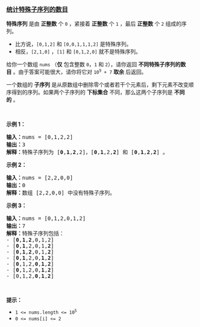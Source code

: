 ### [统计特殊子序列的数目](https://leetcode-cn.com/problems/count-number-of-special-subsequences)

<p><strong>特殊序列</strong> 是由&nbsp;<strong>正整数</strong>&nbsp;个 <code>0</code>&nbsp;，紧接着&nbsp;<strong>正整数</strong>&nbsp;个 <code>1</code>&nbsp;，最后 <strong>正整数</strong>&nbsp;个 <code>2</code>&nbsp;组成的序列。</p>

<ul>
	<li>比方说，<code>[0,1,2]</code> 和&nbsp;<code>[0,0,1,1,1,2]</code>&nbsp;是特殊序列。</li>
	<li>相反，<code>[2,1,0]</code>&nbsp;，<code>[1]</code>&nbsp;和&nbsp;<code>[0,1,2,0]</code>&nbsp;就不是特殊序列。</li>
</ul>

<p>给你一个数组&nbsp;<code>nums</code>&nbsp;（<strong>仅</strong>&nbsp;包含整数&nbsp;<code>0</code>，<code>1</code>&nbsp;和&nbsp;<code>2</code>），请你返回 <b>不同特殊子序列的数目</b>&nbsp;。由于答案可能很大，请你将它对&nbsp;<code>10<sup>9</sup> + 7</code> <strong>取余</strong> 后返回。</p>

<p>一个数组的 <strong>子序列</strong>&nbsp;是从原数组中删除零个或者若干个元素后，剩下元素不改变顺序得到的序列。如果两个子序列的 <strong>下标集合</strong>&nbsp;不同，那么这两个子序列是 <strong>不同的</strong>&nbsp;。</p>

<p>&nbsp;</p>

<p><strong>示例 1：</strong></p>

<pre>
<b>输入：</b>nums = [0,1,2,2]
<b>输出：</b>3
<b>解释：</b>特殊子序列为 [<strong>0</strong>,<strong>1</strong>,<strong>2</strong>,2]，[<strong>0</strong>,<strong>1</strong>,2,<strong>2</strong>] 和 [<strong>0</strong>,<strong>1</strong>,<strong>2</strong>,<strong>2</strong>] 。
</pre>

<p><strong>示例 2：</strong></p>

<pre>
<b>输入：</b>nums = [2,2,0,0]
<b>输出：</b>0
<b>解释：</b>数组 [2,2,0,0] 中没有特殊子序列。
</pre>

<p><strong>示例 3：</strong></p>

<pre>
<b>输入：</b>nums = [0,1,2,0,1,2]
<b>输出：</b>7
<b>解释：</b>特殊子序列包括：
- [<strong>0</strong>,<strong>1</strong>,<strong>2</strong>,0,1,2]
- [<strong>0</strong>,<strong>1</strong>,2,0,1,<strong>2</strong>]
- [<strong>0</strong>,<strong>1</strong>,<strong>2</strong>,0,1,<strong>2</strong>]
- [<strong>0</strong>,<strong>1</strong>,2,0,<strong>1</strong>,<strong>2</strong>]
- [<strong>0</strong>,1,2,<strong>0</strong>,<strong>1</strong>,<strong>2</strong>]
- [<strong>0</strong>,1,2,0,<strong>1</strong>,<strong>2</strong>]
- [0,1,2,<strong>0</strong>,<strong>1</strong>,<strong>2</strong>]
</pre>

<p>&nbsp;</p>

<p><strong>提示：</strong></p>

<ul>
	<li><code>1 &lt;= nums.length &lt;= 10<sup>5</sup></code></li>
	<li><code>0 &lt;= nums[i] &lt;= 2</code></li>
</ul>
